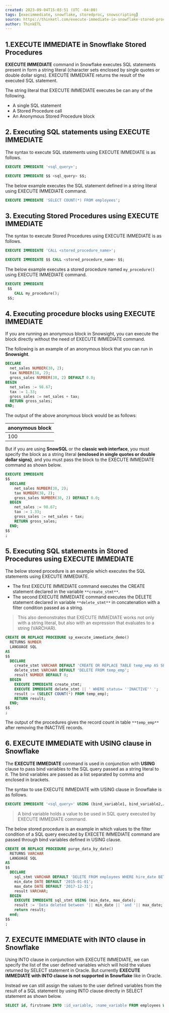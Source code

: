 ```yaml
---
created: 2023-09-04T15:03:51 (UTC -04:00)
tags: [execimmediate, snowflake, storedproc, snowscripting]
source: https://thinketl.com/execute-immediate-in-snowflake-stored-procedures/
author: ThinkETL
---
```


## 1.EXECUTE IMMEDIATE in Snowflake Stored Procedures


**EXECUTE IMMEDIATE** command in Snowflake executes SQL statements present in form a string literal (character sets enclosed by single quotes or double dollar signs). EXECUTE IMMEDIATE returns the result of the executed SQL statement.

The string literal that EXECUTE IMMEDIATE executes be can any of the following.

- A single SQL statement
- A Stored Procedure call
- An Anonymous Stored Procedure block

## 2. Executing SQL statements using EXECUTE IMMEDIATE

The syntax to execute SQL statements using EXECUTE IMMEDIATE is as follows.

```sql
EXECUTE IMMEDIATE '<sql_query>';

EXECUTE IMMEDIATE $$ <sql_query> $$;
```

The below example executes the SQL statement defined in a string literal using EXECUTE IMMEDIATE command.

```sql
EXECUTE IMMEDIATE 'SELECT COUNT(*) FROM employees';
```

## 3. Executing Stored Procedures using EXECUTE IMMEDIATE

The syntax to execute Stored Procedures using EXECUTE IMMEDIATE is as follows.

```sql
EXECUTE IMMEDIATE 'CALL <stored_procedure_name>';

EXECUTE IMMEDIATE $$ CALL <stored_procedure_name> $$;
```

The below example executes a stored procedure named `my_procedure()` using EXECUTE IMMEDIATE command.

```sql
EXECUTE IMMEDIATE
 $$
    CALL my_procedure();
 $$;
```

## 4. Executing procedure blocks using EXECUTE IMMEDIATE

If you are running an anonymous block in Snowsight, you can execute the block directly without the need of EXECUTE IMMEDIATE command.

The following is an example of an anonymous block that you can run in **Snowsight**.

```sql
DECLARE
  net_sales NUMBER(38, 2);
  tax NUMBER(38, 2);
  gross_sales NUMBER(38, 2) DEFAULT 0.0;
BEGIN
  net_sales := 98.67;
  tax := 1.33;
  gross_sales := net_sales + tax;
  RETURN gross_sales;
END;
```

The output of the above anonymous block would be as follows:


| anonymous block |
| --------------- |
| 100             |

But if you are using **SnowSQL** or the **classic web interface**, you must specify the block as a string literal **(enclosed in single quotes or double dollar signs)**, and you must pass the block to the EXECUTE IMMEDIATE command as shown below.

```sql
EXECUTE IMMEDIATE
$$
  DECLARE
    net_sales NUMBER(38, 2);
    tax NUMBER(38, 2);
    gross_sales NUMBER(38, 2) DEFAULT 0.0;
  BEGIN
    net_sales := 98.67;
    tax := 1.33;
    gross_sales := net_sales + tax;
    RETURN gross_sales;
  END;
$$
;
```

## 5. Executing SQL statements in Stored Procedures using EXECUTE IMMEDIATE

The below stored procedure is an example which executes the SQL statements using EXECUTE IMMEDIATE.

- The first EXECUTE IMMEDIATE command executes the CREATE statement declared in the variable `**create_stmt**`.
- The second EXECUTE IMMEDIATE command executes the DELETE statement declared in variable `**delete_stmt**` in concatenation with a filter condition passed as a string.

> This also demonstrates that EXECUTE IMMEDIATE works not only with a string literal, but also with an expression that evaluates to a string (VARCHAR).

```sql
CREATE OR REPLACE PROCEDURE sp_execute_immediate_demo()
  RETURNS NUMBER
  LANGUAGE SQL
AS
$$
  DECLARE
    create_stmt VARCHAR DEFAULT 'CREATE OR REPLACE TABLE temp_emp AS SELECT * FROM employees';
    delete_stmt VARCHAR DEFAULT 'DELETE FROM temp_emp';
    result NUMBER DEFAULT 0;
  BEGIN
    EXECUTE IMMEDIATE create_stmt;
    EXECUTE IMMEDIATE delete_stmt || ' WHERE status= ''INACTIVE'' ';
    result := (SELECT COUNT(*) FROM temp_emp);
    RETURN result;
  END;
$$
;
```

The output of the procedures gives the record count in table `**temp_emp**` after removing the INACTIVE records.

## 6. EXECUTE IMMEDIATE with USING clause in Snowflake

The **EXECUTE IMMEDIATE** command is used in conjunction with **USING** clause to pass bind variables to the SQL query passed as a string literal to it. The bind variables are passed as a list separated by comma and enclosed in brackets.

The syntax to use EXECUTE IMMEDIATE with USING clause in Snowflake is as follows.

```sql
EXECUTE IMMEDIATE '<sql_query>' USING (bind_variable1, bind_variable2,…);
```

> A bind variable holds a value to be used in SQL query executed by EXECUTE IMMEDIATE command.

The below stored procedure is an example in which values to the filter condition of a SQL query executed by EXECETE IMMEDIATE command are passed through bind variables defined in USING clause.

```sql
CREATE OR REPLACE PROCEDURE purge_data_by_date()
  RETURNS VARCHAR
  LANGUAGE SQL
AS
$$
  DECLARE
    sql_stmt VARCHAR DEFAULT 'DELETE FROM employees WHERE hire_date BETWEEN :1 AND :2';
    min_date DATE DEFAULT '2015-01-01';
    max_date DATE DEFAULT '2017-12-31';
    result VARCHAR;
  BEGIN
    EXECUTE IMMEDIATE sql_stmt USING (min_date, max_date);
    result := 'Data deleted between '|| min_date || 'and '|| max_date;
    return result;
  end;
$$
;
```

## 7. EXECUTE IMMEDIATE with INTO clause in Snowflake

Using INTO clause in conjunction with EXECUTE IMMEDIATE, we can specify the list of the user defined variables which will hold the values returned by SELECT statement in Oracle. But currently **EXECUTE IMMEDIATE with INTO clause is not supported in Snowflake** like in Oracle.

Instead we can still assign the values to the user defined variables from the result of a SQL statement by using INTO clause directly in SELECT statement as shown below.

```sql
SELECT id, firstname INTO :id_variable, :name_variable FROM employees WHERE id = 101;
```
